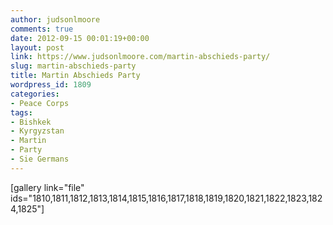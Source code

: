 ```yaml
---
author: judsonlmoore
comments: true
date: 2012-09-15 00:01:19+00:00
layout: post
link: https://www.judsonlmoore.com/martin-abschieds-party/
slug: martin-abschieds-party
title: Martin Abschieds Party
wordpress_id: 1809
categories:
- Peace Corps
tags:
- Bishkek
- Kyrgyzstan
- Martin
- Party
- Sie Germans
---
```


[gallery link="file" ids="1810,1811,1812,1813,1814,1815,1816,1817,1818,1819,1820,1821,1822,1823,1824,1825"]
